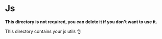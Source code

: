 # Js

**This directory is not required, you can delete it if you don't want to use it.**

This directory contains your js utils 👌
